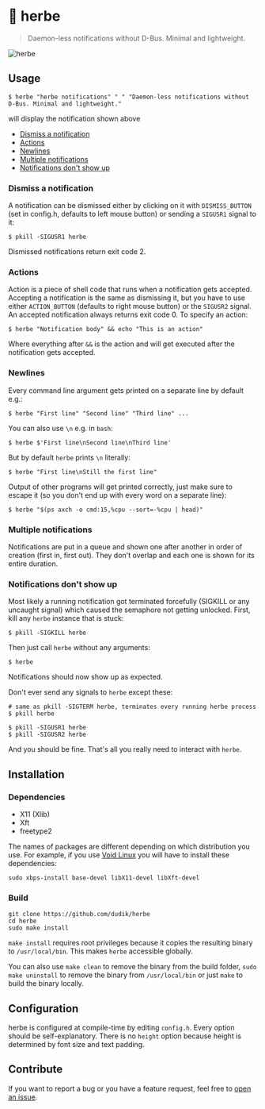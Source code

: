 # 🌱 herbe
> Daemon-less notifications without D-Bus. Minimal and lightweight.

![herbe](https://raw.githubusercontent.com/dudik/herbe/master/herbe.png)

## Usage
```shell
$ herbe "herbe notifications" " " "Daemon-less notifications without D-Bus. Minimal and lightweight."
```
will display the notification shown above

* [Dismiss a notification](#dismiss-a-notification)
* [Actions](#actions)
* [Newlines](#newlines)
* [Multiple notifications](#multiple-notifications)
* [Notifications don't show up](#notifications-dont-show-up)

### Dismiss a notification
A notification can be dismissed either by clicking on it with `DISMISS_BUTTON` (set in config.h, defaults to left mouse button) or sending a `SIGUSR1` signal to it:
```shell
$ pkill -SIGUSR1 herbe
```
Dismissed notifications return exit code 2.

### Actions
Action is a piece of shell code that runs when a notification gets accepted. Accepting a notification is the same as dismissing it, but you have to use either `ACTION_BUTTON` (defaults to right mouse button) or the `SIGUSR2` signal.
An accepted notification always returns exit code 0. To specify an action:
```shell
$ herbe "Notification body" && echo "This is an action"
```
Where everything after `&&` is the action and will get executed after the notification gets accepted.

### Newlines
Every command line argument gets printed on a separate line by default e.g.:
```shell
$ herbe "First line" "Second line" "Third line" ...
```
You can also use `\n` e.g. in `bash`:
```shell
$ herbe $'First line\nSecond line\nThird line'
```
But by default `herbe` prints `\n` literally:
```shell
$ herbe "First line\nStill the first line"
```
Output of other programs will get printed correctly, just make sure to escape it (so you don't end up with every word on a separate line):
```shell
$ herbe "$(ps axch -o cmd:15,%cpu --sort=-%cpu | head)"
```

### Multiple notifications
Notifications are put in a queue and shown one after another in order of creation (first in, first out). They don't overlap and each one is shown for its entire duration.

### Notifications don't show up
Most likely a running notification got terminated forcefully (SIGKILL or any uncaught signal) which caused the semaphore not getting unlocked. First, kill any `herbe` instance that is stuck:
```shell
$ pkill -SIGKILL herbe
```
Then just call `herbe` without any arguments:
```shell
$ herbe
```
Notifications should now show up as expected.

Don't ever send any signals to `herbe` except these:
```shell
# same as pkill -SIGTERM herbe, terminates every running herbe process
$ pkill herbe

$ pkill -SIGUSR1 herbe
$ pkill -SIGUSR2 herbe
```
And you should be fine. That's all you really need to interact with `herbe`.

## Installation
### Dependencies
* X11 (Xlib)
* Xft
* freetype2

The names of packages are different depending on which distribution you use.
For example, if you use [Void Linux](https://voidlinux.org/) you will have to install these dependencies:
```shell
sudo xbps-install base-devel libX11-devel libXft-devel
```

### Build
```shell
git clone https://github.com/dudik/herbe
cd herbe
sudo make install
```
`make install` requires root privileges because it copies the resulting binary to `/usr/local/bin`. This makes `herbe` accessible globally.

You can also use `make clean` to remove the binary from the build folder, `sudo make uninstall` to remove the binary from `/usr/local/bin` or just `make` to build the binary locally.

## Configuration
herbe is configured at compile-time by editing `config.h`. Every option should be self-explanatory. There is no `height` option because height is determined by font size and text padding.

## Contribute
If you want to report a bug or you have a feature request, feel free to [open an issue](https://github.com/dudik/herbe/issues).
